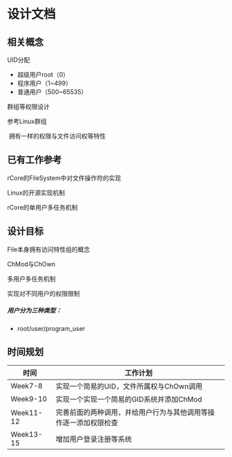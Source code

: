 # 设计文档

## 相关概念

UID分配

- 超级用户root（0）
- 程序用户（1~499）
- 普通用户（500~65535）

群组等权限设计

参考Linux群组

​	拥有一样的权限与文件访问权等特性



## 已有工作参考

rCore的FileSystem中对文件操作符的实现

Linux的开源实现机制

rCore的单用户多任务机制



## 设计目标

File本身拥有访问特性组的概念

ChMod与ChOwn

多用户多任务机制

实现对不同用户的权限限制

##### 用户分为三种类型： 

- root/user/program_user

## 时间规划

| 时间      | 工作计划                                                     |
| --------- | ------------------------------------------------------------ |
| Week7-8   | 实现一个简易的UID，文件所属权与ChOwn调用                     |
| Week9-10  | 实现一个实现一个简易的GID系统并添加ChMod                     |
| Week11-12 | 完善前面的两种调用，并给用户行为与其他调用等操作逐一添加权限检查 |
| Week13-15 | 增加用户登录注册等系统                                       |